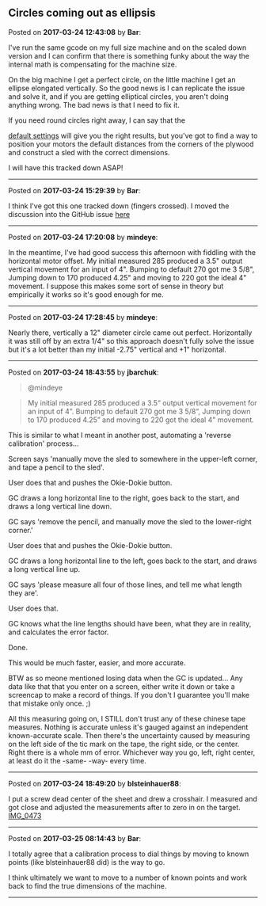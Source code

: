 ## Circles coming out as ellipsis
Posted on **2017-03-24 12:43:08** by **Bar**:

I've run the same gcode on my full size machine and on the scaled down version and I can confirm that there is something funky about the way the internal  math is compensating for the machine size. 



On the big machine I get a perfect circle, on the little machine I get an ellipse elongated vertically. So the good news is I can replicate the issue and solve it, and if you are getting elliptical circles, you aren't doing anything wrong. The bad news is that I need to fix it.



If you need round circles right away, I can say that the 

 [default settings](../../images/k7/km/k7km_defaultsettings.jpg.jpg) will give you the right results, but you've got to find a way to position your motors the default distances from the corners of the plywood and construct a sled with the correct dimensions. 



I will have this tracked down ASAP!

---

Posted on **2017-03-24 15:29:39** by **Bar**:

I think I've got this one tracked down (fingers crossed). I moved the discussion into the GitHub issue [here](https://github.com/MaslowCNC/Firmware/issues/140)

---

Posted on **2017-03-24 17:20:08** by **mindeye**:

In the meantime, I've had good success this afternoon with fiddling with the horizontal motor offset. My initial measured 285 produced a 3.5" output vertical movement for an input of 4". Bumping to default 270 got me 3 5/8", Jumping down to 170 produced 4.25" and moving to 220 got the ideal 4" movement. I suppose this makes some sort of sense in theory but empirically it works so it's good enough for me.

---

Posted on **2017-03-24 17:28:45** by **mindeye**:

Nearly there, vertically a 12" diameter circle came out perfect. Horizontally it was still off by an extra 1/4" so this approach doesn't fully solve the issue but it's a lot better than my initial -2.75" vertical and +1" horizontal.

---

Posted on **2017-03-24 18:43:55** by **jbarchuk**:

> @mindeye

> My initial measured 285 produced a 3.5“ output vertical movement for an input of 4”. Bumping to default 270 got me 3 5/8“, Jumping down to 170 produced 4.25” and moving to 220 got the ideal 4" movement.

This is similar to what I meant in another post, automating a 'reverse calibration' process...

Screen says 'manually move the sled to somewhere in the upper-left corner, and tape a pencil to the sled'.

User does that and pushes the Okie-Dokie button.

GC draws a long horizontal line to the right, goes back to the start, and draws a long vertical line down.

GC says 'remove the pencil, and manually move the sled to the lower-right corner.'

User does that and pushes the Okie-Dokie button.

GC draws a long horizontal line to the left, goes back to the start, and draws a long vertical line up.

GC says 'please measure all four of those lines, and tell me what length they are'.

User does that.

GC knows what the line lengths should have been, what they are in reality, and calculates the error factor.

Done.

This would be much faster, easier, and more accurate.

BTW as so meone mentioned losing data when the GC is updated... Any data like that that you enter on a screen, either write it down or take a screencap to make a record of things. If you don't I guarantee you'll make that mistake only once. ;)

All this measuring going on, I STILL don't trust any of these chinese tape measures. Nothing is accurate unless it's gauged against an independent known-accurate scale. Then there's the uncertainty caused by measuring on the left side of the tic mark on the tape, the right side, or the center. Right there is a whole mm of error. Whichever way you go, left, right center, at least do it the -same- -way- every time.

---

Posted on **2017-03-24 18:49:20** by **blsteinhauer88**:

I  put a screw dead center of the sheet and drew a crosshair. I  measured and got close and adjusted the measurements after to zero in on the target.  [IMG_0473](../../images/NY/Dq/NYDq_img_0473.jpg.jpg)

---

Posted on **2017-03-25 08:14:43** by **Bar**:

I totally agree that a calibration process to dial things by moving to known points (like blsteinhauer88 did) is the way to go.



I think ultimately we want to move to a number of known points and work back to find the true dimensions of the machine.

---

